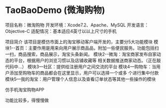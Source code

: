 # TaoBaoDemo (微淘购物)

项目名称：微淘购物
开发环境：Xcode7.2、Apache、MySQL
开发语言：Objective-C
适配情况：基本适应4英寸以以上尺寸的手机

项目简介
该项目是模仿市面上的淘宝移动客户端开发的，主要分5大功能模块
模块1--首页：主要作用是用来向用户展示商品品，附加一些便民服务。功能包括扫     
             一扫，商品搜索，商品展示，淘宝头条新闻。
模块2--微淘：淘宝商家发布自家动态的平台，根据用户的浏览习惯以及店铺收藏等
             相关数据推送商家动态。（正在敲代码中...）
模块3—社区：提供给注册用户之间交流的平台
模块4—购物车：当用户添加至购物车的商品都会在这里显示，用户可以选择一个或多
              个进行集中付款
模块5—我的淘宝：用户管理个人信息以及查看订单状态等其他一些操作的模块


仿手机淘宝购物APP

功能比较多，得慢慢做
